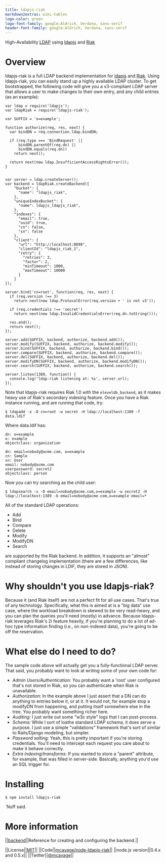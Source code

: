 ```yaml
---
title: ldapjs-riak
markdown2extras: wiki-tables
logo-color: green
logo-font-family: google:Aldrich, Verdana, sans-serif
header-font-family: google:Aldrich, Verdana, sans-serif
---
```


<div id="indextagline">
High-Availability <a href="http://tools.ietf.org/html/rfc4510"
id="indextaglink">LDAP</a> using <a id="indextaglink"
href="http://ldapjs.org">ldapjs</a> and <a id="indextaglink"
href="http://basho.com">Riak</a>
</div>

# Overview

ldapjs-riak is a full LDAP backend implementation for
[ldapjs](http://ldapjs.org) and [Riak](http://basho.com).
Using ldapjs-riak, you can easily stand up a highly available LDAP
cluster. To get bootstrapped, the following code will give you a
v3-compliant LDAP server that allows a user to make changes to their
own entry, and any child entries (as an example):

    var ldap = require('ldapjs');
    var ldapRiak = require('ldapjs-riak');

    var SUFFIX = 'o=example';

    function authorize(req, res, next) {
      var bindDN = req.connection.ldap.bindDN;

      if (req.type === 'BindRequest' ||
          bindDN.parentOf(req.dn) ||
          bindDN.equals(req.dn))
        return next();

      return next(new ldap.InsufficientAccessRightsError());
    }


    var server = ldap.createServer();
    var backend = ldapRiak.createBackend({
        "bucket": {
          "name": "ldapjs_riak",
        },
        "uniqueIndexBucket": {
          "name": ldapjs_ldapjs_riak",
        },
        "indexes": {
          "email": true,
          "uuid": true,
          "cn": false,
          "sn": false
        },
        "client": {
          "url": "http://localhost:8098",
          "clientId": "ldapjs_riak_1",
          "retry": {
            "retries": 3,
            "factor": 2,
            "minTimeout": 1000,
            "maxTimeout": 10000
          }
        }
    });

    server.bind('cn=root', function(req, res, next) {
      if (req.version !== 3)
        return next(new ldap.ProtocolError(req.version + ' is not v3'));

      if (req.credentials !== 'secret')
        return next(new ldap.InvalidCredentialsError(req.dn.toString()));

      res.end();
      return next();
    });

    server.add(SUFFIX, backend, authorize, backend.add());
    server.modify(SUFFIX, backend, authorize, backend.modify());
    server.bind(SUFFIX, backend, authorize, backend.bind());
    server.compare(SUFFIX, backend, authorize, backend.compare());
    server.del(SUFFIX, backend, authorize, backend.del());
    server.modifyDN(SUFFIX, backend, authorize, backend.modifyDN());
    server.search(SUFFIX, backend, authorize, backend.search());

    server.listen(1389, function() {
      console.log('ldap-riak listening at: %s', server.url);
    });

Note that ldapjs-riak requires Riak 1.0 with the `eleveldb_backend`,
as it makes heavy use of Riak's secondary indexing feature.  Once you
have a Riak instance running, and are running that code, try:

    $ ldapadd -x -D cn=root -w secret -H ldap://localhost:1389 -f data.ldif

Where data.ldif has:

    dn: o=example
    o: example
    objectclass: organization

    dn: email=nobody@acme.com, o=example
    cn: Sample
    sn: User
    email: nobody@acme.com
    userpassword: secret2
    objectclass: person

Now you can try searching as the child user:

    $ ldapsearch -x -D email=nobody@acme.com,o=example -w secret2 -H ldap://localhost:1389 -b email=nobody@acme.com,o=example email=*

All of the standard LDAP operations:

- Add
- Bind
- Compare
- Delete
- Modify
- ModifyDN
- Search

are supported by the Riak backend.  In addition, it supports an
"almost" compliant changelog implementation (there are a few
differences, like instead of storing changes in LDIF, they are stored
in JSON).

# Why shouldn't you use ldapjs-riak?

Because it (and Riak itself) are not a perfect fit for all use cases.
That's true of any technology.  Specifically, what this is aimed at is
a "big data" use case, where the workload breakdown is skewed to be
very read-heavy, and you can plan the queries you'll need (mostly) in
advance. Because ldapjs-riak leverages Riak's 2i feature heavily, if
you're planning to do a lot of ad-hoc type information finding (i.e.,
on non-indexed data), you're going to be off the reservation.

# What else do I need to do?

The sample code above will actually get you a fully-functional LDAP
server. That said, you probably want to look at writing some of your
own code for:

- *Admin Users/Authentication:* You probably want a 'root' user
   configured that's not stored in Riak, so you can authenticate when
   Riak is unavailable.
- *Authorization:* In the example above I just assert that a DN can do
   anything to entries below it, or at it.  It would not, for example
   stop a modifyDN from happening, and putting itself somewhere else in
   the tree. You probably want something richer here.
- *Auditing:*  I just write out some "w3c style" logs that I can post-process.
- *Schema:* While I sort of loathe standard LDAP schema, it does serve
   a purpose.  I just use a simple "validations" framework that's sort
   of similar to Rails/Django modeling, but simpler.
- *Password salting:* Yeah, this is pretty important if you're storing
   credentials.  You'll need to intercept each request you care about
   to make it behave correctly.
- *Extra indexing/transforms:* If you wanted to store a "parent"
   attribute, for example, that was filled in server-side.  Basically,
   anything you'd use an SQL trigger for.

# Installing

    $ npm install ldapjs-riak

`Nuff said.

# More information

||[backend](/backend.html)||Reference for creating and configuring the backend.||

||License||[MIT](http://opensource.org/licenses/mit-license.php)||
||Code||[mcavage/node-ldapjs-riak](https://github.com/mcavage/node-ldapjs-riak)||
||node.js version||0.4.x and 0.5.x||
||Twitter||[@mcavage](http://twitter.com/mcavage)||
